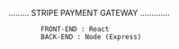 ......... STRIPE PAYMENT GATEWAY .............

            FRONT-END : React
            BACK-END : Node (Express)
